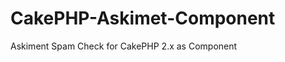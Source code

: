 CakePHP-Askimet-Component
=========================

Askiment Spam Check for CakePHP 2.x as Component